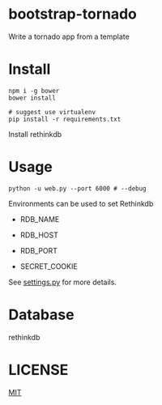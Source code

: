 # bootstrap-tornado
Write a tornado app from a template

# Install
```
npm i -g bower
bower install

# suggest use virtualenv
pip install -r requirements.txt
```

Install rethinkdb 

# Usage
```
python -u web.py --port 6000 # --debug
```

Environments can be used to set Rethinkdb

- RDB_NAME
- RDB_HOST
- RDB_PORT

- SECRET_COOKIE

See [settings.py](settings.py) for more details.

# Database
rethinkdb

# LICENSE
[MIT](LICENSE)